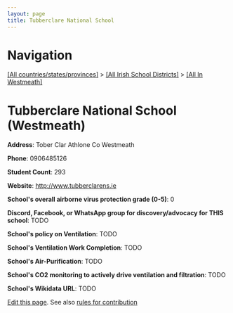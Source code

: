 ```yaml
---
layout: page
title: Tubberclare National School
---
```

# Navigation

[[All countries/states/provinces]](../../..) > [[All Irish School Districts]](../..) > [[All In Westmeath]](..)

# Tubberclare National School (Westmeath)

**Address**: Tober Clar Athlone Co Westmeath

**Phone**: 0906485126

**Student Count**: 293

**Website**: <http://www.tubberclarens.ie>

**School's overall airborne virus protection grade (0-5)**: 0

**Discord, Facebook, or WhatsApp group for discovery/advocacy for THIS school**: TODO

**School's policy on Ventilation**: TODO

**School's Ventilation Work Completion**: TODO

**School's Air-Purification**: TODO

**School's CO2 monitoring to actively drive ventilation and filtration**: TODO

**School's Wikidata URL**: TODO


[Edit this page](https://github.com/ventilate-schools/Ireland/edit/main/./Westmeath/Tubberclare_National_School.md). See also [rules for contribution](../../../contribution-rules/)